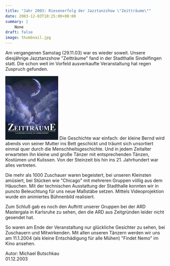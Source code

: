 ```yaml
---
title: "Jahr 2003: Riesenerfolg der Jazztanzshow \"Zeitträume\""
date: 2003-12-03T10:25:00+00:00
summary: |
    None
draft: false
image: thumbnail.jpg
---
```


Am vergangenen Samstag (29.11.03) war es wieder soweit. Unsere diesjährige Jazztanzshow "Zeitträume" fand in der Stadthalle Sindelfingen statt. Die schon weit im Vorfeld ausverkaufte Veranstaltung hat regen Zuspruch gefunden.

![bild](031201k.jpg) Die Geschichte war einfach: der kleine Bernd wird abends von seiner Mutter ins Bett geschickt und träumt sich unsortiert einmal quer durch die Menschheitsgeschichte. Und in jedem Zeitalter erwarteten ihn kleine und große Tänzer mit entsprechenden Tänzen, Kostümen und Kulissen. Von der Steinzeit bis hin ins 21. Jahrhundert war alles vertreten.

Die mehr als 1000 Zuschauer waren begeistert, bei unseren Kleinsten amüsiert, bei Stücken wie "Chicago" mit mehreren Gruppen völlig aus dem Häuschen. Mit der technischen Ausstattung der Stadthalle konnten wir in puncto Beleuchtung für uns neue Maßstäbe setzen. Mittels Videoprojektion wurde ein animiertes Bühnenbild realisiert.

Zum Schluß gab es noch den Auftritt unserer Gruppen bei der ARD Mastergala in Karlsruhe zu sehen, den die ARD aus Zeitgründen leider nicht gesendet hat.

So waren am Ende der Veranstaltung nur glückliche Gesichter zu sehen, bei Zuschauern und Mitwirkenden. Mit allen unseren Tänzern werden wir uns am 11.1.2004 (als kleine Entschädigung für alle Mühen) "Findet Nemo" im Kino ansehen.

Autor: Michael Butschkau  
 01.12.2003


